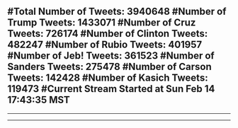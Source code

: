 #Total Number of Tweets: 3940648 
#Number of Trump Tweets: 1433071
#Number of Cruz Tweets: 726174
#Number of Clinton Tweets: 482247
#Number of Rubio Tweets: 401957
#Number of Jeb! Tweets: 361523
#Number of Sanders Tweets: 275478
#Number of Carson Tweets: 142428
#Number of Kasich Tweets: 119473
#Current Stream Started at Sun Feb 14 17:43:35 MST
---
---
---

